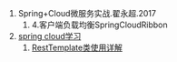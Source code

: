 

1. Spring+Cloud微服务实战.翟永超.2017
    1. 4.客户端负载均衡SpringCloudRibbon
2. [spring cloud学习](https://www.jianshu.com/nb/14195429)
    1. [RestTemplate类使用详解](https://www.jianshu.com/p/470a30f493cf)